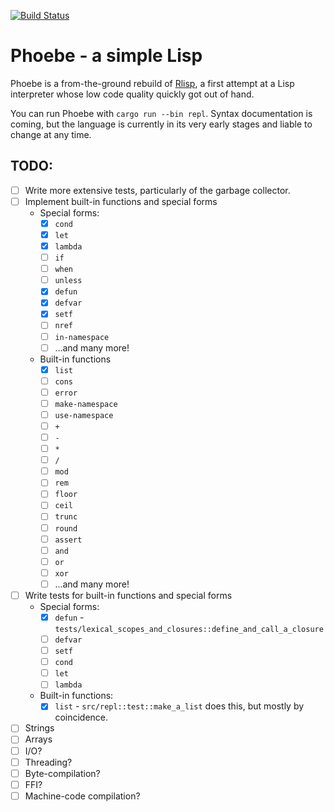[![Build Status](https://travis-ci.org/gefjon/phoebe.svg?branch=master)](https://travis-ci.org/gefjon/phoebe)


# Phoebe - a simple Lisp

Phoebe is a from-the-ground rebuild of [Rlisp](https://github.com/gefjon/rlisp),
a first attempt at a Lisp interpreter whose low code quality quickly got out of
hand.

You can run Phoebe with `cargo run --bin repl`. Syntax documentation is coming,
but the language is currently in its very early stages and liable to change at
any time.

## TODO:
- [ ] Write more extensive tests, particularly of the garbage collector.
- [ ] Implement built-in functions and special forms
  + Special forms:
    * [x] `cond`
    * [x] `let`
    * [x] `lambda`
    * [ ] `if`
    * [ ] `when`
    * [ ] `unless`
    * [x] `defun`
    * [x] `defvar`
    * [x] `setf`
    * [ ] `nref`
    * [ ] `in-namespace`
    * [ ] ...and many more!
  + Built-in functions
    * [x] `list`
    * [ ] `cons`
    * [ ] `error`
    * [ ] `make-namespace`
    * [ ] `use-namespace`
    * [ ] `+`
    * [ ] `-`
    * [ ] `*`
    * [ ] `/`
    * [ ] `mod`
    * [ ] `rem`
    * [ ] `floor`
    * [ ] `ceil`
    * [ ] `trunc`
    * [ ] `round`
    * [ ] `assert`
    * [ ] `and`
    * [ ] `or`
    * [ ] `xor`
    * [ ] ...and many more!
- [ ] Write tests for built-in functions and special forms
  + Special forms:
    * [x] `defun` - `tests/lexical_scopes_and_closures::define_and_call_a_closure`
    * [ ] `defvar`
    * [ ] `setf`
    * [ ] `cond`
    * [ ] `let`
    * [ ] `lambda`
  + Built-in functions:
    * [x] `list` - `src/repl::test::make_a_list` does this, but mostly by coincidence.
- [ ] Strings
- [ ] Arrays
- [ ] I/O?
- [ ] Threading?
- [ ] Byte-compilation?
- [ ] FFI?
- [ ] Machine-code compilation?
